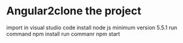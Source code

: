 # Angular2clone the project
 import in visual studio code
 install node js  minimum version 5.5.1
 run command npm install
 run commanr npm start
 
